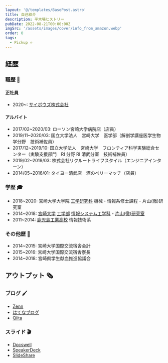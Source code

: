 ```yaml
---
layout: '@/templates/BasePost.astro'
title: 自己紹介
description: 平木場ヒストリー
pubDate: 2022-08-21T00:00:00Z
imgSrc: '/assets/images/cover/info_from_amazon.webp'
order: 0
tags:
  - Pickup ⭐️
---
```


## 経歴

### 職歴 🏢

#### 正社員
- 2020~: [サイボウズ株式会社](https://cybozu.co.jp/)

#### アルバイト

- 2017/02~2020/03: ローソン宮崎大学病院店（店員）
- 2019/11~2020/03: 国立大学法人　宮崎大学　医学部（解剖学講座医学生物学分野　技術補佐員）
- 2017/12~2019/10: 国立大学法人　宮崎大学　フロンティア科学実験総合センター（実験支援部門　RI 分野 RI 清武分室　技術補佐員）
- 2019/02~2019/03: 株式会社リクルートライフスタイル（エンジニアインターン）
- 2014/05~2016/01: タイヨー清武店　酒のベリーマッチ（店員）

### 学歴 🎓
- 2018~2020: 宮崎大学大学院 [工学研究科](http://www.miyazaki-u.ac.jp/tech/departments/master.html) 機械・情報系修士課程 - 片山(徹)研究室
- 2014~2018: [宮崎大学](http://www.miyazaki-u.ac.jp/) [工学部](http://www.miyazaki-u.ac.jp/tech/) [情報システム工学科](http://www.cs.miyazaki-u.ac.jp/new2012/) - [片山(徹)研究室](http://earth.cs.miyazaki-u.ac.jp/)
- 2011~2014: [鹿児島工業高校](http://www.edu.pref.kagoshima.jp/sh/Kagoshima-T/) 情報技術系




### その他歴 📅
- 2014~2015: 宮崎大学国際交流宿舎会計
- 2015~2016: 宮崎大学国際交流宿舎寮長
- 2014~2018: 宮崎県学生献血推進協議会


## アウトプット 🗞

### ブログ 🖌
- [Zenn](https://zenn.dev/korosuke613)
- [はてなブログ](https://korosuke613.hatenablog.com/)
- [Qiita](https://qiita.com/Shitimi_613)

### スライド 🎬
- [Docswell](https://www.docswell.com/user/korosuke613)
- [SpeakerDeck](https://speakerdeck.com/korosuke613)
- [SlideShare](https://www.slideshare.net/FutaHirakoba/presentations)

